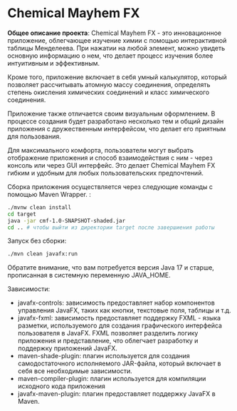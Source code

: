 
# Chemical Mayhem FX

**Общее описание проекта**: 
Chemical Mayhem FX - это инновационное приложение, облегчающее изучение химии с помощью интерактивной таблицы Менделеева. При нажатии на любой элемент, можно увидеть основную информацию о нем, что делает процесс изучения более интуитивным и эффективным.

Кроме того, приложение включает в себя умный калькулятор, который позволяет рассчитывать атомную массу соединения, определять степень окисления химических соединений и класс химического соединения. 

Приложение также отличается своим визуальным оформлением. В процессе создания будет разработано несколько тем и общий дизайн приложения с дружественным интерфейсом, что делает его приятным для пользования.

Для максимального комфорта, пользователи могут выбрать отображение приложения и способ взаимодействия с ним - через консоль или через GUI интерфейс. Это делает Chemical Mayhem FX гибким и удобным для любых пользовательских предпочтений.

Сборка приложения осуществляется через следующие команды с помощью Maven Wrapper. :

```bash
./mvnw clean install
cd target
java -jar cmf-1.0-SNAPSHOT-shaded.jar
cd .. # чтобы выйти из директории target после завершиения работы
```

Запуск без сборки:

```bash
./mvn clean javafx:run
```
Обратите внимание, что вам потребуется версия Java 17 и старше, прописанная в системную переменную JAVA_HOME.

Зависимости:

- javafx-controls: зависимость предоставляет набор компонентов управления JavaFX, таких как кнопки, текстовые поля, таблицы и т.д.
- javafx-fxml: зависимость предоставляет поддержку FXML - языка разметки, используемого для создания графического интерфейса пользователя в JavaFX. FXML позволяет разделить логику приложения и представление, что облегчает разработку и поддержку приложений JavaFX.
- maven-shade-plugin: плагин используется для создания самодостаточного исполняемого JAR-файла, который включает в себя все необходимые зависимости.
- maven-compiler-plugin: плагин используется для компиляции исходного кода приложения
- javafx-maven-plugin: плагин предоставляет поддержку JavaFX в Maven.
